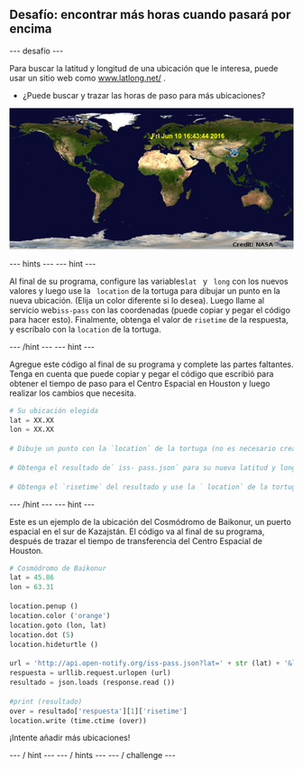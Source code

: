 ## Desafío: encontrar más horas cuando pasará por encima

\--- desafío \---

Para buscar la latitud y longitud de una ubicación que le interesa, puede usar un sitio web como <a href="http://www.latlong.net/" target="_blank"> www.latlong.net/ </a>.

+ ¿Puede buscar y trazar las horas de paso para más ubicaciones? 

![captura de pantalla](images/iss-final.png)

\--- hints \--- \--- hint \---

Al final de su programa, configure las variables`lat ` y ` long` con los nuevos valores y luego use la ` location` de la tortuga para dibujar un punto en la nueva ubicación. (Elija un color diferente si lo desea). Luego llame al servicio web` iss-pass ` con las coordenadas (puede copiar y pegar el código para hacer esto). Finalmente, obtenga el valor de `risetime` de la respuesta, y escríbalo con la `location` de la tortuga.

\--- /hint \--- \--- hint \---

Agregue este código al final de su programa y complete las partes faltantes. Tenga en cuenta que puede copiar y pegar el código que escribió para obtener el tiempo de paso para el Centro Espacial en Houston y luego realizar los cambios que necesita.

```python
# Su ubicación elegida
lat = XX.XX
lon = XX.XX

# Dibuje un punto con la `location` de la tortuga (no es necesario crear una nueva tortuga), elija un color diferente

# Obtenga el resultado de` iss- pass.json` para su nueva latitud y longitud

# Obtenga el `risetime` del resultado y use la ` location` de la tortuga para escribirlo en el mapa
```

\--- /hint \--- \--- hint \---

Este es un ejemplo de la ubicación del Cosmódromo de Baikonur, un puerto espacial en el sur de Kazajstán. El código va al final de su programa, después de trazar el tiempo de transferencia del Centro Espacial de Houston.

```python
# Cosmódromo de Baikonur
lat = 45.86
lon = 63.31

location.penup ()
location.color ('orange')
location.goto (lon, lat)
location.dot (5)
location.hideturtle ()

url = 'http://api.open-notify.org/iss-pass.json?lat=' + str (lat) + '&lon =' + str (lon)
respuesta = urllib.request.urlopen (url)
resultado = json.loads (response.read ())

#print (resultado)
over = resultado['respuesta'][1]['risetime']
location.write (time.ctime (over))
```

¡Intente añadir más ubicaciones!

\--- / hint \--- \--- / hints \--- \--- / challenge \---
